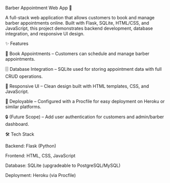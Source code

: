 Barber Appointment Web App 💈

A full-stack web application that allows customers to book and manage barber appointments online. Built with Flask, SQLite, HTML/CSS, and JavaScript, this project demonstrates backend development, database integration, and responsive UI design.

✨ Features

📅 Book Appointments – Customers can schedule and manage barber appointments.

🗄️ Database Integration – SQLite used for storing appointment data with full CRUD operations.

🎨 Responsive UI – Clean design built with HTML templates, CSS, and JavaScript.

🚀 Deployable – Configured with a Procfile for easy deployment on Heroku or similar platforms.

🔒 (Future Scope) – Add user authentication for customers and admin/barber dashboard.

🛠️ Tech Stack

Backend: Flask (Python)

Frontend: HTML, CSS, JavaScript

Database: SQLite (upgradeable to PostgreSQL/MySQL)

Deployment: Heroku (via Procfile)
